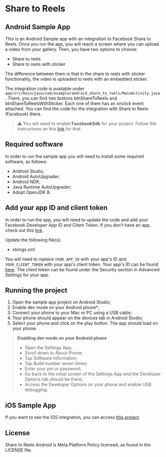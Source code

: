 # Share to Reels
## Android Sample App

This is an Android Sample app with an integration to Facebook Share to Reels. Once you run the app, you will reach a screen where you can upload a video from your gallery. Then, you have two options to choose:

- Share to reels
- Share to reels with sticker

The difference between them is that in the share to reels with sticker functionality, the video is uploaded to reels with an embedded sticker.

The integration code is available under `app/src/main/java/com/example/android_share_to_reels/MainActivity.java`. There, you can find two buttons btnShareToReels and btnShareToReelsWithSticker. Each one of them has an onclick event attached. You can find the code for the integration with Share to Reels (Facebook) there.

> :warning: You will need to enable **FacebookSdk** for your project. Follow the instructions on this [link](https://developers.facebook.com/docs/android/getting-started/) for that.

## Required software

In order to run the sample app you will need to install some required software, as follows:

- Android Studio;
- Android AutoUpgrader;
- Android NDK;
- Java Runtime AutoUpgrader;
- Adopt OpenJDK 8.

## Add your app ID and client token

In order to run the app, you will need to update the code and add your Facebook Developer App ID and Client Token. If you don't have an app, check out this [link](https://developers.facebook.com/docs/development/).

Update the following file(s):
- strings.xml

You will need to replace `YOUR_APP_ID` with your app's ID and `YOUR_CLIENT_TOKEN` with your app's client token. Your app's ID can be found [here](https://developers.facebook.com/apps). The client token can be found under the Security section in Advanced Settings for your app.

## Running the project

1. Open the sample app project on Android Studio;
3. Enable dev mode on your Android phone*;
4. Connect your phone to your Mac or PC using a USB cable;
5. Your phone should appear on the devices tab in Android Studio;
6. Select your phone and click on the play button. The app should load on your phone.

> **Enabling dev mode on your Android phone**
>- Open the Settings App;
>- Scroll down to About Phone;
>- Tap Software Information;
>- Tap Build number seven times;
>- Enter your pin or password;
>- Go back to the initial screen of the Settings App and the Developer Options tab should be there;
>- Access the Developer Options on your phone and enable USB debugging.

## iOS Sample App

If you want to see the iOS integration, you can access [this project](https://github.com/fbsamples/share_to_reels_ios).

## License
Share to Reels Android is Meta Platform Policy licensed, as found in the LICENSE file.
